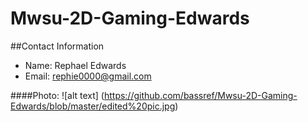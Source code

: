 # Mwsu-2D-Gaming-Edwards

##Contact Information
- Name: Rephael Edwards
- Email: rephie0000@gmail.com

####Photo:
![alt text] (https://github.com/bassref/Mwsu-2D-Gaming-Edwards/blob/master/edited%20pic.jpg)




